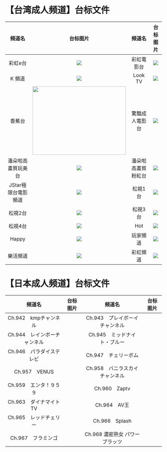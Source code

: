 # 【台湾成人频道】台标文件
|频道名|台标图片|频道名|台标图片|
|:---:|:---:|:---:|:---:|
|彩虹e台|<img src="https://raw.githubusercontent.com/atsushi444/iptv/main/logo/Rainbow E.png">|彩虹電影台|<img src="https://raw.githubusercontent.com/atsushi444/iptv/main/logo/Rainbow Movie.png">|
|K 頻道|<img src="https://raw.githubusercontent.com/atsushi444/iptv/main/logo/k.jpg">|Look TV|<img src="https://raw.githubusercontent.com/atsushi444/iptv/main/logo/look.png">|
|香蕉台|<img src="https://raw.githubusercontent.com/atsushi444/iptv/main/logo/Banana.png" width="300" height="220">|驚豔成人電影台|<img src="https://raw.githubusercontent.com/atsushi444/iptv/main/logo/amazing tv.jpg">|
|潘朵啦高畫質玩美台|<img src="https://raw.githubusercontent.com/atsushi444/iptv/main/logo/pandora perfect.jpg">|潘朵啦高畫質粉紅台|<img src="https://raw.githubusercontent.com/atsushi444/iptv/main/logo/pandora pink.jpg">|
|JStar極限台電影頻道|<img src="https://raw.githubusercontent.com/atsushi444/iptv/main/logo/jstar tv.jpg">|松視1台|<img src="https://raw.githubusercontent.com/atsushi444/iptv/main/logo/sonsee1.jpg">|
|松視2台|<img src="https://raw.githubusercontent.com/atsushi444/iptv/main/logo/SonSee2.png">|松視3台|<img src="https://raw.githubusercontent.com/atsushi444/iptv/main/logo/sonsee3.jpg">|
|松視4台|<img src="https://raw.githubusercontent.com/atsushi444/iptv/main/logo/sonsee4.jpg">|Hot|<img src="https://raw.githubusercontent.com/atsushi444/iptv/main/logo/hot.jpg">|
|Happy|<img src="https://raw.githubusercontent.com/atsushi444/iptv/main/logo/happy.jpg">|玩家頻道|<img src="https://raw.githubusercontent.com/atsushi444/iptv/main/logo/hiplay.jpg">|
|樂活頻道|<img src="https://raw.githubusercontent.com/atsushi444/iptv/main/logo/lohas.jpg">|彩虹頻道|<img src="https://raw.githubusercontent.com/atsushi444/iptv/main/logo/rainbow.jpg">|

# 【日本成人频道】台标文件
|频道名|台标图片|频道名|台标图片|
|:---:|:---:|:---:|:---:|
|Ch.942　kmpチャンネル|<img src="">|Ch.943　プレイボーイ チャンネル|<img src="">|
|Ch.944　レインボーチャンネル|<img src="">|Ch.945　ミッドナイト・ブルー|<img src="">|
|Ch.946　パラダイステレビ|<img src="">|Ch.947　チェリーボム|<img src="">|
|Ch.957　VENUS|<img src="">|Ch.958　バニラスカイチャンネル|<img src="">|
|Ch.959　エンタ！９５９|<img src="">|Ch.960　Zaptv|<img src="">|
|Ch.963　ダイナマイトTV|<img src="">|Ch.964　AV王|<img src="">|
|Ch.965　レッドチェリー|<img src="">|Ch.966　Splash|<img src="">|
|Ch.967　フラミンゴ|<img src="">|Ch.968 濃密熟女 パワープラッツ|<img src="">|















